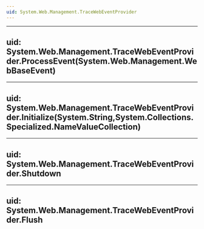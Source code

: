 ```yaml
---
uid: System.Web.Management.TraceWebEventProvider
---
```


---
uid: System.Web.Management.TraceWebEventProvider.ProcessEvent(System.Web.Management.WebBaseEvent)
---

---
uid: System.Web.Management.TraceWebEventProvider.Initialize(System.String,System.Collections.Specialized.NameValueCollection)
---

---
uid: System.Web.Management.TraceWebEventProvider.Shutdown
---

---
uid: System.Web.Management.TraceWebEventProvider.Flush
---
